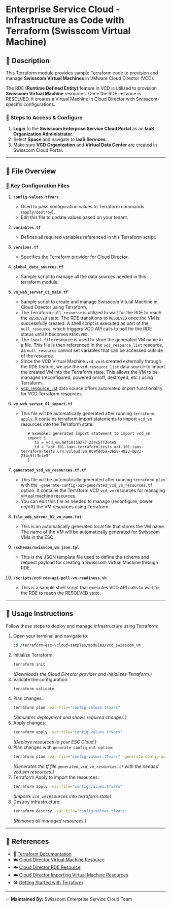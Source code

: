 # Enterprise Service Cloud - Infrastructure as Code with Terraform (Swisscom Virtual Machine)
## 🌟 Description
This Terraform module provides sample Terraform code to provision and manage **Swisscom Virtual Machines** in VMware Cloud Director (VCD).

The RDE **(Runtime Defined Entity)** feature in VCD is utilized to provision **Swisscom Virtual Machine** resources. Once the RDE instance is RESOLVED, it creates a Virtual Machine in Cloud Director with Swisscom-specific configurations.

### 🔹 Steps to Access & Configure
1. **Login** to the **Swisscom Enterprise Service Cloud Portal** as an **IaaS Organization Administrator**.
2. Select **Space** and navigate to **IaaS Services**.
3. Make sure **VCD Organization** and **Virtual Data Center** are created in Swisscom Cloud Portal.

---

## 📂 File Overview
### 🔧 **Key Configuration Files**

1. **`config-values.tfvars`**  
   - Used to pass configuration values to Terraform commands (`apply/destroy`).
   - Edit this file to update values based on your tenant.

2. **`variables.tf`**  
   - Defines all required variables referenced in this Terraform script.

3. **`versions.tf`**  
   - Specifies the Terraform provider for [Cloud Director](https://github.com/terraform-providers/terraform-provider-vcd).

4. **`global_data_sources.tf`**  
   - Sample script to manage all the data sources needed in this terraform module.

4. **`vm_web_server_01_main.tf`**  
   - Sample script to create and manage Swisscom Vituial Machine in Cloud Director using Terraform.
   - The Terraform `null_resource` is utilized to wait for the RDE to reach the `RESOLVED` state. The RDE transitions to `RESOLVED` once the VM is successfully created. A shell script is executed as part of the `null_resource`, which triggers VCD API calls to poll for the RDE status until it becomes `RESOLVED`.
   - The `local_file` resource is used to store the generated VM name in a file. This file is then referenced in the `vcd_resource_list` resource, as `null_resource` cannot set variables that can be accessed outside of the resource.
   - Since the VCD Virtual Machine `vcd_vm` is created externally through the RDE feature, we use the `vcd_resource_list` data source to import the created VM into the Terraform state. This allows the VM to be managed (reconfigured, powered on/off, destroyed, etc.) using Terraform.
   - [vcd_resource_list](https://registry.terraform.io/providers/vmware/vcd/latest/docs/guides/importing_resources#more-automated-import-operations) data source offers automated import functionality for VCD Terraform resources.

4. **`vm_web_server_01_import.tf`**  
   - This file will be automatically generated after running `terraform apply`. It contains terraform import statements to import `vcd_vm` resources into the Terraform state.
   
      ```
         # Example: generated import statement to import vcd_vm
         import {
            to = vcd_vm.AAT10110277-234c5ff3e4e5
            id = "aat-101-iaas-terraform-tests.aat-101-iaas-terraform-tests.urn:vcloud:vm:069fdd5a-3658-4923-b073-234c5ff3e4e5"
         }
      ```

4. **`generated_vcd_vm_resources.tf.tf`**  
   - This file will be automatically generated after running `terraform plan` with the `-generate-config-out=generated_vcd_vm_resources.tf` option. It contains the Terraform VCD `vcd_vm` resources for managing virtual machine resources.
   - You can edit this file as needed to manage (reconfigure, power on/off) the VM resources using Terraform.

4. **`file_web_server_01_vm_name.txt`**  
   - This is an automatically generated local file that stores the VM name. The name of the VM will be automatically generated for Swisscom VMs in the ESC.

4. **`/schemas/swisscom_vm.json.tpl`**  
   - This is the JSON template file used to define the schema and request payload for creating a Swisscom Virtual Machine through RDE.

4. **`/scripts/vcd-rde-api-poll-vm-readiness.sh`**  
   - This is a sample shell script that executes VCD API calls to wait for the RDE to reach the RESOLVED state.            

---

## 🚀 Usage Instructions
Follow these steps to deploy and manage infrastructure using Terraform:

1. Open your terminal and navigate to:
   ```bash
   cd /terraform-esc-vcloud-samples/modules/vcd_swisscom_vm
   ```
2. Initialize Terraform:
   ```bash
   terraform init
   ```
   _(Downloads the Cloud Director provider and initializes Terraform.)_
3. Validate the configuration:
   ```bash
   terraform validate
   ```
4. Plan changes:
   ```bash
   terraform plan -var-file="config-values.tfvars"
   ```
   _(Simulates deployment and shows required changes.)_
5. Apply changes:
   ```bash
   terraform apply -var-file="config-values.tfvars"
   ```
   _(Deploys resources to your ESC Cloud.)_
6. Plan changes with `generate-config-out option`:
   ```bash
   terraform plan -var-file="config-values.tfvars" -generate-config-out=generated_vcd_vm_resources.tf
   ```
   _(Generates the tf file `generated_vcd_vm_resources.tf` with the needed vcd_vm resources.)_  
8. Terraform Apply to import the resources:
   ```bash
   terraform apply -var-file="config-values.tfvars"
   ```
   _(Imports `vcd_vm` resources into terraform state)_      
8. Destroy infrastructure:
   ```bash
   terraform destroy -var-file="config-values.tfvars"
   ```
   _(Removes all managed resources.)_

---

## 🔗 References
- 📖 [Terraform Documentation](https://www.terraform.io/)
- ☁️  [Cloud Director Virtual Machine Resource](https://registry.terraform.io/providers/vmware/vcd/latest/docs/resources/vm)
- ☁️  [Cloud Director RDE Resource](https://registry.terraform.io/providers/vmware/vcd/latest/docs/resources/rde)
- ☁️  [Cloud Director Importing Virtual Machine Resources](https://registry.terraform.io/providers/vmware/vcd/latest/docs/guides/importing_resources#more-automated-import-operations)
- 🛠 [Getting Started with Terraform](https://learn.hashicorp.com/terraform/getting-started/install)


---

✅ **Maintained By:** Swisscom Enterprise Service Cloud Team